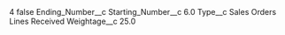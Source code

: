 <?xml version="1.0" encoding="UTF-8"?>
<CustomMetadata xmlns="http://soap.sforce.com/2006/04/metadata" xmlns:xsi="http://www.w3.org/2001/XMLSchema-instance" xmlns:xsd="http://www.w3.org/2001/XMLSchema">
    <label>4</label>
    <protected>false</protected>
    <values>
        <field>Ending_Number__c</field>
        <value xsi:nil="true"/>
    </values>
    <values>
        <field>Starting_Number__c</field>
        <value xsi:type="xsd:double">6.0</value>
    </values>
    <values>
        <field>Type__c</field>
        <value xsi:type="xsd:string">Sales Orders Lines Received</value>
    </values>
    <values>
        <field>Weightage__c</field>
        <value xsi:type="xsd:double">25.0</value>
    </values>
</CustomMetadata>
